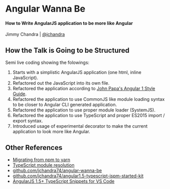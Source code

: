 # Angular Wanna Be
#### How to Write AngularJS application to be more like Angular
Jimmy Chandra | [@jchandra](https://twitter.com/jchandra)

## How the Talk is Going to be Structured
Semi live coding showing the folowings:
1. Starts with a simplistic AngularJS application (one html, inline JavaScript).
2. Refactored out the JavaScript into its own file.
3. Refactored the application according to [John Papa's Angular 1 Style Guide](https://github.com/johnpapa/angular-styleguide/blob/master/a1/README.md).
4. Refactored the application to use CommonJS like module loading syntax to be closer to Angular CLI generated application.
5. Refactored the application to use proper module loader (SystemJS).
6. Refactored the application to use TypeScript and proper ES2015 import / export syntax.
7. Introduced usage of experimental decorator to make the current application to look more like Angular.

## Other References
- [Migrating from npm to yarn](https://yarnpkg.com/lang/en/docs/migrating-from-npm/)
- [TypeScript module resolution](https://www.typescriptlang.org/docs/handbook/module-resolution.html)
- [github.com/jchandra74/angular-wanna-be](https://github.com/jchandra74/angular-wanna-be)
- [github.com/jchandra74/angular1.5-typescript-jspm-started-kit](https://github.com/jchandra74/angular1.5-typescript-jspm-starter-kit)
- [AngularJS 1.5+ TypeScript Snippets for VS Code](https://marketplace.visualstudio.com/items?itemName=jimmychandra.angularjs-1-5--typescript-snippets)


